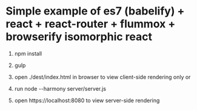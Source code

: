 # Simple example of es7 (babelify) + react + react-router + flummox + browserify isomorphic react

1. npm install

2. gulp

3. open ./dest/index.html in browser to view client-side rendering only or

4. run node --harmony server/server.js

5. open https://localhost:8080 to view server-side rendering